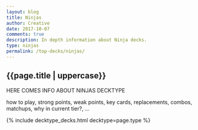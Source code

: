 ```yaml
---
layout: blog
title: Ninjas
author: Creative
date: 2017-10-07
comments: true
description: In depth information about Ninja decks.
type: ninjas
permalink: /top-decks/ninjas/
---
```


<div class="section">
    <h2>{{page.title | uppercase}}</h2>
    <p>HERE COMES INFO ABOUT NINJAS DECKTYPE</p>
    <p>how to play, strong points, weak points, key cards, replacements, combos, matchups, why in current tier?, ...</p>
</div>

{% include decktype_decks.html decktype=page.type %}